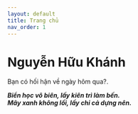 ```yaml
---
layout: default
title: Trang chủ
nav_order: 1
---
```

# Nguyễn Hữu Khánh
  
  
Bạn có hối hận về ngày hôm qua?.


***Biển học vô biên, lấy kiên trì làm bến.***  
***Mây xanh không lối, lấy chỉ cả dựng nên.***




